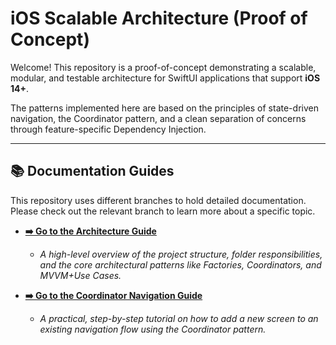 # iOS Scalable Architecture (Proof of Concept)

Welcome! This repository is a proof-of-concept demonstrating a scalable, modular, and testable architecture for SwiftUI applications that support **iOS 14+**.

The patterns implemented here are based on the principles of state-driven navigation, the Coordinator pattern, and a clean separation of concerns through feature-specific Dependency Injection.

---

## 📚 Documentation Guides

This repository uses different branches to hold detailed documentation. Please check out the relevant branch to learn more about a specific topic.

* **[➡️ Go to the Architecture Guide](architecture-guide)**
    * *A high-level overview of the project structure, folder responsibilities, and the core architectural patterns like Factories, Coordinators, and MVVM+Use Cases.*

* **[➡️ Go to the Coordinator Navigation Guide](coordinator-navigation-guide)**
    * *A practical, step-by-step tutorial on how to add a new screen to an existing navigation flow using the Coordinator pattern.*